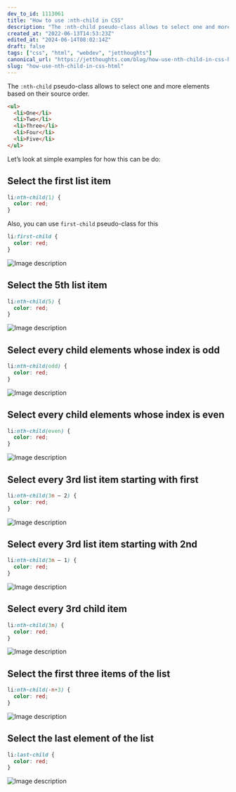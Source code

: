 ```yaml
---
dev_to_id: 1113061
title: "How to use :nth-child in CSS"
description: "The :nth-child pseudo-class allows to select one and more elements based on their source..."
created_at: "2022-06-13T14:53:23Z"
edited_at: "2024-06-14T08:02:14Z"
draft: false
tags: ["css", "html", "webdev", "jetthoughts"]
canonical_url: "https://jetthoughts.com/blog/how-use-nth-child-in-css-html/"
slug: "how-use-nth-child-in-css-html"
---
```

The `:nth-child` pseudo-class allows to select one and more elements based on their source order.
```html
<ul>
  <li>One</li>
  <li>Two</li>
  <li>Three</li>
  <li>Four</li>
  <li>Five</li>
</ul>
```
Let’s look at simple examples for how this can be do:

## Select the first list item
```css
li:nth-child(1) {
  color: red;
}
```
Also, you can use `first-child` pseudo-class for this
```css
li:first-child {
  color: red;
}
```
![Image description](https://dev-to-uploads.s3.amazonaws.com/uploads/articles/e9rve6b255r7off0ugz2.png)

## Select the 5th list item
```css
li:nth-child(5) {
  color: red;
}
```
![Image description](https://dev-to-uploads.s3.amazonaws.com/uploads/articles/3pcymakl62wpodupa6ha.png)


## Select every child elements whose index is odd
```css
li:nth-child(odd) {
  color: red;
}
```
![Image description](https://dev-to-uploads.s3.amazonaws.com/uploads/articles/07myqk5nxrv4ift045gg.png)

## Select every child elements whose index is even
```css
li:nth-child(even) {
  color: red;
}
```
![Image description](https://dev-to-uploads.s3.amazonaws.com/uploads/articles/er45co5nrbwfsi71oosn.png)

## Select every 3rd list item starting with first
```css
li:nth-child(3n — 2) {
  color: red;
}
```
![Image description](https://dev-to-uploads.s3.amazonaws.com/uploads/articles/g39qoeqmkxuh86uxnvtm.png)

## Select every 3rd list item starting with 2nd
```css
li:nth-child(3n — 1) {
  color: red;
}
```
![Image description](https://dev-to-uploads.s3.amazonaws.com/uploads/articles/4pax0i1343r08awa8ipe.png)
  
## Select every 3rd child item
```css
li:nth-child(3n) {
  color: red;
}
```
![Image description](https://dev-to-uploads.s3.amazonaws.com/uploads/articles/rxfyxxwzs4pbfs8vdire.png)

## Select the first three items of the list
```css
li:nth-child(-n+3) {
  color: red;
}
```
![Image description](https://dev-to-uploads.s3.amazonaws.com/uploads/articles/r4d8g0treln69h6l7xwe.png)
      
## Select the last element of the list
```css
li:last-child {
  color: red;
}
```
![Image description](https://dev-to-uploads.s3.amazonaws.com/uploads/articles/d450kwaasyex3j2z1grz.png)
 